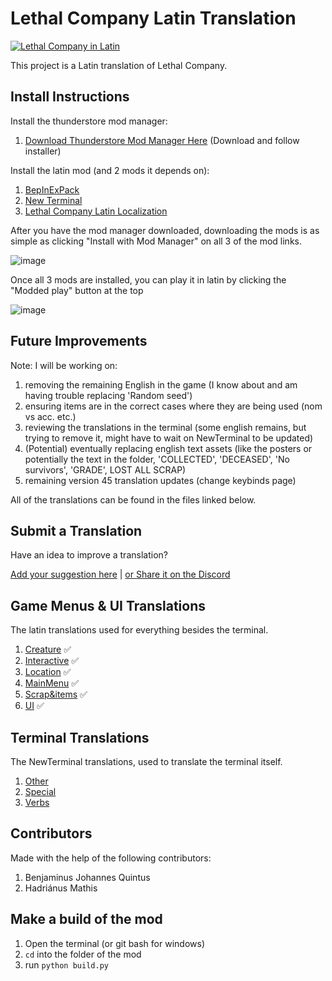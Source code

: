 # Lethal Company Latin Translation

[![Lethal Company in Latin](https://img.youtube.com/vi/fYiwEOz51OU/0.jpg)](https://www.youtube.com/watch?v=fYiwEOz51OU)

This project is a Latin translation of Lethal Company.


## Install Instructions

Install the thunderstore mod manager:
1. [Download Thunderstore Mod Manager Here](https://www.overwolf.com/app/Thunderstore-Thunderstore_Mod_Manager) (Download and follow installer)

Install the latin mod (and 2 mods it depends on):
1. [BepInExPack](https://thunderstore.io/c/lethal-company/p/BepInEx/BepInExPack/)
2. [New Terminal](https://thunderstore.io/c/lethal-company/p/Aavild/NewTerminal/)
3. [Lethal Company Latin Localization](https://thunderstore.io/c/lethal-company/p/LudusTranslationis/Lethal_Company_Latin_Localization/)

After you have the mod manager downloaded, downloading the mods is as simple as clicking "Install with Mod Manager" on all 3 of the mod links.

![image](https://github.com/benjenkinsv95/lethal-company-latin-mod/assets/6377344/95a5a736-387e-42e5-bea8-a904a8287b7d)

Once all 3 mods are installed, you can play it in latin by clicking the "Modded play" button at the top

![image](https://github.com/benjenkinsv95/lethal-company-latin-mod/assets/6377344/22ef1cc2-c2c2-4b4d-aa8d-0039b5117757)


## Future Improvements

Note: I will be working on:
1. removing the remaining English in the game (I know about and am having trouble replacing 'Random seed')
2. ensuring items are in the correct cases where they are being used (nom vs acc. etc.)
3. reviewing the translations in the terminal (some english remains, but trying to remove it, might have to wait on NewTerminal to be updated)
4. (Potential) eventually replacing english text assets (like the posters or potentially the text in the folder, 'COLLECTED', 'DECEASED', 'No survivors', 'GRADE', LOST ALL SCRAP)
5. remaining version 45 translation updates (change keybinds page)

All of the translations can be found in the files linked below.

## Submit a Translation

Have an idea to improve a translation?

[Add your suggestion here](https://github.com/benjenkinsv95/lethal-company-latin-mod/issues/new) | [or Share it on the Discord](https://discord.gg/x9ccNeFTWV)


## Game Menus & UI Translations
The latin translations used for everything besides the terminal.

1. [Creature](BepInEx/config/la/Creature.txt) ✅
2. [Interactive](BepInEx/config/la/Interactive.txt) ✅
3. [Location](BepInEx/config/la/Location.txt) ✅
4. [MainMenu](BepInEx/config/la/MainMenu.txt) ✅
5. [Scrap&items](BepInEx/config/la/Scrap&items.txt) ✅
6. [UI](BepInEx/config/la/UI.txt) ✅


## Terminal Translations
The NewTerminal translations, used to translate the terminal itself.

1. [Other](BepInEx/config/NewTerminal-Other.cfg)
2. [Special](BepInEx/config/NewTerminal-Special.cfg)
3. [Verbs](BepInEx/config/NewTerminal-Verbs.cfg)

## Contributors

Made with the help of the following contributors:

1. Benjaminus Johannes Quintus
2. Hadriánus Mathis

## Make a build of the mod

1. Open the terminal (or git bash for windows)
2. `cd` into the folder of the mod
3. run `python build.py`
